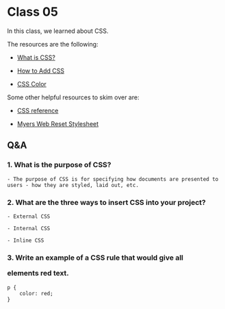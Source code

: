 # Class 05

In this class, we learned about CSS.

The resources are the following:

- [What is CSS?](https://developer.mozilla.org/en-US/docs/Learn/CSS/First_steps/What_is_CSS)

- [How to Add CSS](https://www.w3schools.com/css/css_howto.asp)

- [CSS Color](https://www.w3schools.com/cssref/pr_text_color.php)

Some other helpful resources to skim over are:

- [CSS reference](https://developer.mozilla.org/en-US/docs/Web/CSS/Reference)

- [Myers Web Reset Stylesheet](https://meyerweb.com/eric/tools/css/reset/)

## Q&A

### 1. What is the purpose of CSS?

    - The purpose of CSS is for specifying how documents are presented to users - how they are styled, laid out, etc.

### 2. What are the three ways to insert CSS into your project?

    - External CSS

    - Internal CSS

    - Inline CSS

### 3. Write an example of a CSS rule that would give all <p> elements red text.

    p {
        color: red;
    }